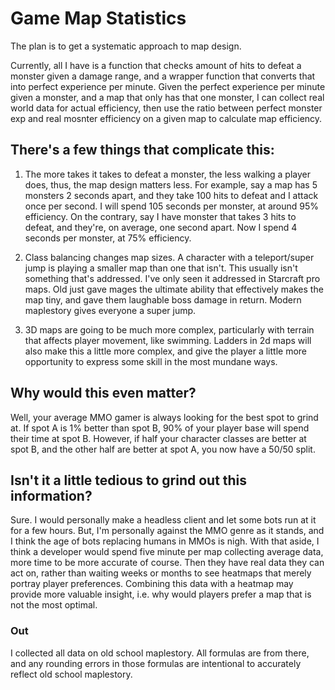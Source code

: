 # Game Map Statistics
 
The plan is to get a systematic approach to map design. 


Currently, all I have is a function that checks amount of hits to defeat a monster given a damage range, and a wrapper function that converts that into perfect experience per minute.
Given the perfect experience per minute given a monster, and a map that only has that one monster, I can collect real world data for actual efficiency, then use the ratio between perfect monster exp and real mosnter efficiency on a given map to calculate map efficiency.

## There's a few things that complicate this:

1. The more takes it takes to defeat a monster, the less walking a player does, thus, the map design matters less.
 For example, say a map has 5 monsters 2 seconds apart, and they take 100 hits to defeat and I attack once per second. I will spend 105 seconds per monster, at around 95% efficiency.
 On the contrary, say I have monster that takes 3 hits to defeat, and they're, on average, one second apart. Now I spend 4 seconds per monster, at 75% efficiency.

2. Class balancing changes map sizes. A character with a teleport/super jump is playing a smaller map than one that isn't.
   This usually isn't something that's addressed. I've only seen it addressed in Starcraft pro maps.
   Old just gave mages the ultimate ability that effectively makes the map tiny, and gave them laughable boss damage in return.
   Modern maplestory gives everyone a super jump.

3. 3D maps are going to be much more complex, particularly with terrain that affects player movement, like swimming. Ladders in 2d maps will also make this a little more complex, and give the player a little more opportunity to express some skill in the most mundane ways.



## Why would this even matter?

Well, your average MMO gamer is always looking for the best spot to grind at. If spot A is 1% better than spot B, 90% of your player base will spend their time at spot B.
However, if half your character classes are better at spot B, and the other half are better at spot A, you now have a 50/50 split.

## Isn't it a little tedious to grind out this information?

Sure. I would personally make a headless client and let some bots run at it for a few hours. But, I'm personally against the MMO genre as it stands, and I think the age of bots replacing humans in MMOs is nigh.
With that aside, I think a developer would spend five minute per map collecting average data, more time to be more accurate of course. Then they have real data they can act on, rather than waiting weeks or months to see heatmaps that merely portray player preferences. Combining this data with a heatmap may provide more valuable insight, i.e. why would players prefer a map that is not the most optimal.


### Out
I collected all data on old school maplestory. All formulas are from there, and any rounding errors in those formulas are intentional to accurately reflect old school maplestory.
